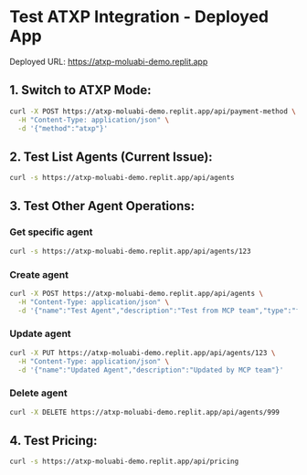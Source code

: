 # Test ATXP Integration - Deployed App

Deployed URL: https://atxp-moluabi-demo.replit.app

## 1. Switch to ATXP Mode:
```bash
curl -X POST https://atxp-moluabi-demo.replit.app/api/payment-method \
  -H "Content-Type: application/json" \
  -d '{"method":"atxp"}'
```

## 2. Test List Agents (Current Issue):
```bash
curl -s https://atxp-moluabi-demo.replit.app/api/agents
```

## 3. Test Other Agent Operations:

### Get specific agent
```bash
curl -s https://atxp-moluabi-demo.replit.app/api/agents/123
```

### Create agent
```bash
curl -X POST https://atxp-moluabi-demo.replit.app/api/agents \
  -H "Content-Type: application/json" \
  -d '{"name":"Test Agent","description":"Test from MCP team","type":"file-based"}'
```

### Update agent  
```bash
curl -X PUT https://atxp-moluabi-demo.replit.app/api/agents/123 \
  -H "Content-Type: application/json" \
  -d '{"name":"Updated Agent","description":"Updated by MCP team"}'
```

### Delete agent
```bash
curl -X DELETE https://atxp-moluabi-demo.replit.app/api/agents/999
```

## 4. Test Pricing:
```bash
curl -s https://atxp-moluabi-demo.replit.app/api/pricing
```
